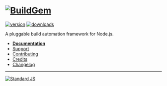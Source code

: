 
# [![BuildGem](https://cdn.rawgit.com/buildgem/logo/v2.0.0/build/buildgem-logo-240x60.png)](https://github.com/buildgem)

[![version](https://img.shields.io/npm/v/buildgem.svg?label=version&colorA=333333&colorB=E8BA00&style=flat-square&maxAge=1000)](https://www.npmjs.com/package/buildgem)
[![downloads](https://img.shields.io/npm/dt/buildgem.svg?label=downloads&colorA=333333&colorB=E8BA00&style=flat-square&maxAge=1000)](https://www.npmjs.com/package/buildgem)

A pluggable build automation framework for Node.js.

- **[Documentation](http://www.buildgem.com/docs/v1)**
- [Support](http://www.buildgem.com/support)
- [Contributing](http://www.buildgem.com/contributing)
- [Credits](http://www.buildgem.com/credits)
- [Changelog](http://www.buildgem.com/changelog)

---

[![Standard JS](https://cdn.rawgit.com/feross/standard/master/badge.svg)](http://standardjs.com/)



